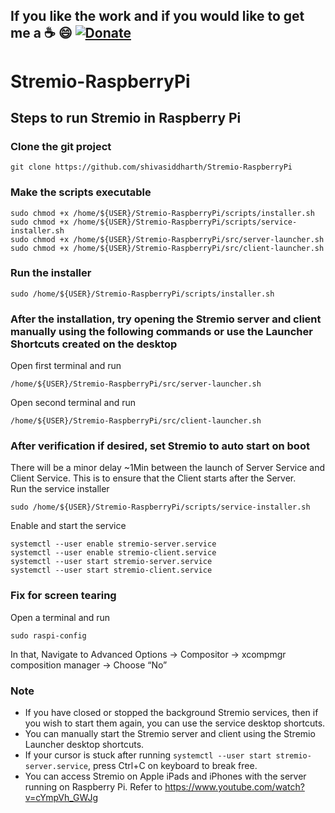 ## **If you like the work and if you would like to get me a :coffee: :smile:** [![Donate](https://img.shields.io/badge/Donate-PayPal-green.svg)](https://www.paypal.com/cgi-bin/webscr?cmd=_s-xclick&hosted_button_id=7GH3YDCHZ36QN)  

# Stremio-RaspberryPi    

## Steps to run Stremio in Raspberry Pi   

###  Clone the git project    
```   
git clone https://github.com/shivasiddharth/Stremio-RaspberryPi
```   

###  Make the scripts executable  
```
sudo chmod +x /home/${USER}/Stremio-RaspberryPi/scripts/installer.sh  
sudo chmod +x /home/${USER}/Stremio-RaspberryPi/scripts/service-installer.sh    
sudo chmod +x /home/${USER}/Stremio-RaspberryPi/src/server-launcher.sh    
sudo chmod +x /home/${USER}/Stremio-RaspberryPi/src/client-launcher.sh  
```   

###  Run the installer  
```   
sudo /home/${USER}/Stremio-RaspberryPi/scripts/installer.sh
```   

###  After the installation, try opening the Stremio server and client manually using the following commands or use the Launcher Shortcuts created on the desktop      
Open first terminal and run    
```   
/home/${USER}/Stremio-RaspberryPi/src/server-launcher.sh  
```    

Open second terminal and run   
```   
/home/${USER}/Stremio-RaspberryPi/src/client-launcher.sh  
```    

###  After verification if desired, set Stremio to auto start on boot     
There will be a minor delay ~1Min between the launch of Server Service and Client Service. This is to ensure that the Client starts after the Server.    
Run the service installer  
```   
sudo /home/${USER}/Stremio-RaspberryPi/scripts/service-installer.sh        
```   

Enable and start the service   
```   
systemctl --user enable stremio-server.service
systemctl --user enable stremio-client.service
systemctl --user start stremio-server.service
systemctl --user start stremio-client.service
```    

### Fix for screen tearing    
Open a terminal and run   
```    
sudo raspi-config     
```   
In that, Navigate to Advanced Options -> Compositor -> xcompmgr composition manager -> Choose “No”     


### Note     
 - If you have closed or stopped the background Stremio services, then if you wish to start them again, you can use the service desktop shortcuts.    
 - You can manually start the Stremio server and client using the Stremio Launcher desktop shortcuts.     
 - If your cursor is stuck after running ```systemctl --user start stremio-server.service```, press Ctrl+C on keyboard to break free.   
 - You can access Stremio on Apple iPads and iPhones with the server running on Raspberry Pi. Refer to https://www.youtube.com/watch?v=cYmpVh_GWJg     
